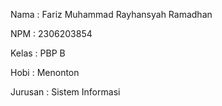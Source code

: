 Nama : Fariz Muhammad Rayhansyah Ramadhan

NPM : 2306203854

Kelas : PBP B

Hobi : Menonton

Jurusan : Sistem Informasi